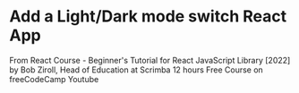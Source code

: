 # Add a Light/Dark mode switch React App

From React Course - Beginner's Tutorial for React JavaScript Library [2022] by Bob Ziroll, Head of Education at Scrimba
12 hours Free Course on freeCodeCamp Youtube
